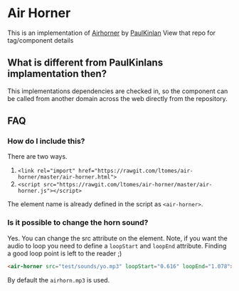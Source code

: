 # Air Horner

This is an implementation of [Airhorner](https://github.com/PaulKinlan/air-horner) by [PaulKinlan](https://github.com/PaulKinlan)
View that repo for tag/component details

## What is different from PaulKinlans implamentation then? 
This implementations dependencies are checked in, so the component can be called from another domain across the web directly from the repository.

## FAQ

### How do I include this?

There are two ways.

1. `<link rel="import" href="https://rawgit.com/ltomes/air-horner/master/air-horner.html">`
2. `<script src="https://rawgit.com/ltomes/air-horner/master/air-horner.js"></script>`

The element name is already defined in the script as `<air-horner>`.

### Is it possible to change the horn sound?
Yes. You can change the src attribute on the element. Note, if you want the
audio to loop you need to define a `loopStart` and `loopEnd` attribute. Finding
a good loop point is left to the reader ;)

<!--
```
<custom-element-demo>
  <template>
    <link rel="import" href="air-horner.html">
    <next-code-block></next-code-block>
  </template>
</custom-element-demo>
```
-->
```html
<air-horner src="test/sounds/yo.mp3" loopStart="0.616" loopEnd="1.078"></air-horner>
```

By default the `airhorn.mp3` is used.
